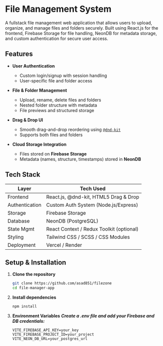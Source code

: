 # File Management System

A fullstack file management web application that allows users to upload, organize, and manage files and folders securely. Built using React.js for the frontend, Firebase Storage for file handling, NeonDB for metadata storage, and custom authentication for secure user access.

## Features

- **User Authentication**

  - Custom login/signup with session handling
  - User-specific file and folder access

- **File & Folder Management**

  - Upload, rename, delete files and folders
  - Nested folder structure with metadata
  - File previews and structured storage

- **Drag & Drop UI**

  - Smooth drag-and-drop reordering using [`@dnd-kit`](https://github.com/clauderic/dnd-kit)
  - Supports both files and folders

- **Cloud Storage Integration**
  - Files stored on **Firebase Storage**
  - Metadata (names, structure, timestamps) stored in **NeonDB**

## Tech Stack

| Layer          | Tech Used                                             |
| -------------- | ----------------------------------------------------- |
| Frontend       | React.js, @dnd-kit, HTML5 Drag & Drop                 |
| Authentication | Custom Auth System (Node.js/Express) |
| Storage        | Firebase Storage                                      |
| Database       | NeonDB (PostgreSQL)                                   |
| State Mgmt     | React Context / Redux Toolkit (optional)              |
| Styling        | Tailwind CSS / SCSS / CSS Modules                     |
| Deployment     | Vercel / Render                                       |

## Setup & Installation

1. **Clone the repository**

   ```bash
   git clone https://github.com/asad851/filezone
   cd file-manager-app

   ```

2. **Install dependencies**

   ```bash
   npm install

   ```

3. **Environment Variables**
   **_Create a .env file and add your Firebase and DB credentials:_**
   ```.env
   VITE_FIREBASE_API_KEY=your_key
   VITE_FIREBASE_PROJECT_ID=your_project
   VITE_NEON_DB_URL=your_postgres_url
   ```
